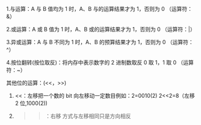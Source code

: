 1.与运算：A 与 B 值均为 1 时，A、B 与的运算结果才为 1，否则为 0 （运算符：&）

2.或运算：A 或 B 值为 1 时，A、B 或的运算结果才为 1，否则为 0 （运算符：|）

3.异或运算：A 与 B 不同为 1 时，A、B 的预算结果才为 1，否则为 0 （运算符：^）

4.按位翻转(按位取反)：将内存中表示数字的 2 进制数取反 0 取 1，1 取 0 （运算符：~）

其他位的运算：(<<，>>)

1. <<：左移把一个数的 bit 向左移动一定数目例如：2=0010(2) 2<<2=8（左移 2 位,1000(2))

2. > > ：右移 方式与左移相同只是方向相反
